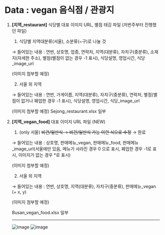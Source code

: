 # Data : vegan 음식점 / 관광지

1. **[지역_restaurant]** 식당별 대표 이미지 URL, 별점 태깅 파일 (저번주부터 진행했던 파일)
    
    1) 식당별 지역대분류(서울), 소분류(~구)로 나눌 것 
    
    → 들어있는 내용 : 연번, 상호명, 업종, 연락처, 지역(대분류), 자치구(중분류), 소재지(자세한 주소), 별점(별점이 없는 경우 -1 표시), 식당설명, 영업시간, 식당_image_url
    
    (이미지 첨부할 예정)
    
    2) 서울 외 지역
    
    → 들어있는 내용 : 연번, 가게이름, 지역(대분류), 자치구(중분류), 연락처, 별점(별점이 없거나 폐업한 경우 -1 표시), 식당설명, 영업시간, 식당_image_url
    
    (이미지 첨부할 예정)
    Sejong_restaurant.xlsx 일부
    
    
    
2. **[지역_vegan_food]** 대표 이미지 URL 파일 (NEW)
    
    1) (only 서울) ~~비건/일반식 → 비건/일반식 가능 이런 식으로 수정~~ → 완료
    
    → 들어있는 내용 : 상호명, 판매메뉴_vegan, 판매메뉴_food, 판매메뉴_image_url(서울에만 있음, 메뉴가 사라진 경우 0 으로 표시, 폐업한 경우 -1로 표시, 이미지가 없는 경우 *로 표시)
    
    (이미지 첨부할 예정)
    
    2) 서울 외 지역
    
    → 들어있는 내용 : 연번, 상호명, 지역(대분류), 자치구(중분류), 판매메뉴_vegan (+ x, y)
    
    (이미지 첨부할 예정)
    
    Busan_vegan_food.xlsx 일부
    
    ---------------------------------------------------------------------------
    ![image](https://user-images.githubusercontent.com/74354757/186944816-44e3c86a-3882-4d84-a7e8-490bbbe5e302.png)
    ![image](https://user-images.githubusercontent.com/74354757/186944941-72093d93-70b8-4b97-a9d0-89564f75e659.png)

